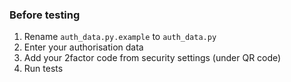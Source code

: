 ### Before testing
1) Rename `auth_data.py.example` to `auth_data.py`
2) Enter your authorisation data 
3) Add your 2factor code from security settings (under QR code)
4) Run tests
